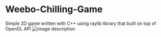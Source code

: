 # Weebo-Chilling-Game
 Simple 2D game written with C++ using raylib library that built on top of OpenGL API
![image description](Weebo-Chilling-Game\textures\Weebo-Chilling-Game.gif)